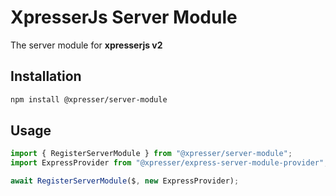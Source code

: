 # XpresserJs Server Module

The server module for **xpresserjs v2**

## Installation

```bash
npm install @xpresser/server-module
```

## Usage

```js
import { RegisterServerModule } from "@xpresser/server-module";
import ExpressProvider from "@xpresser/express-server-module-provider";

await RegisterServerModule($, new ExpressProvider);
```